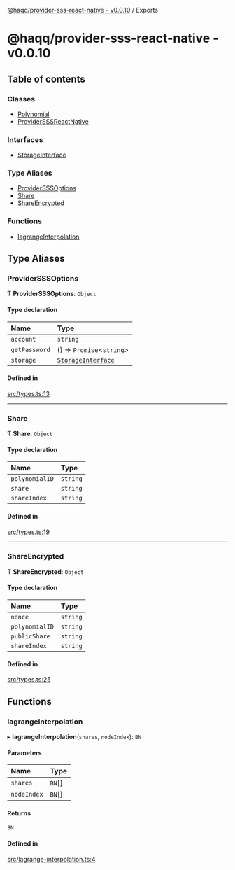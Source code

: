 [@haqq/provider-sss-react-native - v0.0.10](README.md) / Exports

# @haqq/provider-sss-react-native - v0.0.10

## Table of contents

### Classes

- [Polynomial](classes/Polynomial.md)
- [ProviderSSSReactNative](classes/ProviderSSSReactNative.md)

### Interfaces

- [StorageInterface](interfaces/StorageInterface.md)

### Type Aliases

- [ProviderSSSOptions](modules.md#providersssoptions)
- [Share](modules.md#share)
- [ShareEncrypted](modules.md#shareencrypted)

### Functions

- [lagrangeInterpolation](modules.md#lagrangeinterpolation)

## Type Aliases

### ProviderSSSOptions

Ƭ **ProviderSSSOptions**: `Object`

#### Type declaration

| Name | Type |
| :------ | :------ |
| `account` | `string` |
| `getPassword` | () => `Promise`<`string`\> |
| `storage` | [`StorageInterface`](interfaces/StorageInterface.md) |

#### Defined in

[src/types.ts:13](https://github.com/haqq-network/haqq-wallet-provider-sss-react-native/blob/1f46277/src/types.ts#L13)

___

### Share

Ƭ **Share**: `Object`

#### Type declaration

| Name | Type |
| :------ | :------ |
| `polynomialID` | `string` |
| `share` | `string` |
| `shareIndex` | `string` |

#### Defined in

[src/types.ts:19](https://github.com/haqq-network/haqq-wallet-provider-sss-react-native/blob/1f46277/src/types.ts#L19)

___

### ShareEncrypted

Ƭ **ShareEncrypted**: `Object`

#### Type declaration

| Name | Type |
| :------ | :------ |
| `nonce` | `string` |
| `polynomialID` | `string` |
| `publicShare` | `string` |
| `shareIndex` | `string` |

#### Defined in

[src/types.ts:25](https://github.com/haqq-network/haqq-wallet-provider-sss-react-native/blob/1f46277/src/types.ts#L25)

## Functions

### lagrangeInterpolation

▸ **lagrangeInterpolation**(`shares`, `nodeIndex`): `BN`

#### Parameters

| Name | Type |
| :------ | :------ |
| `shares` | `BN`[] |
| `nodeIndex` | `BN`[] |

#### Returns

`BN`

#### Defined in

[src/lagrange-interpolation.ts:4](https://github.com/haqq-network/haqq-wallet-provider-sss-react-native/blob/1f46277/src/lagrange-interpolation.ts#L4)
